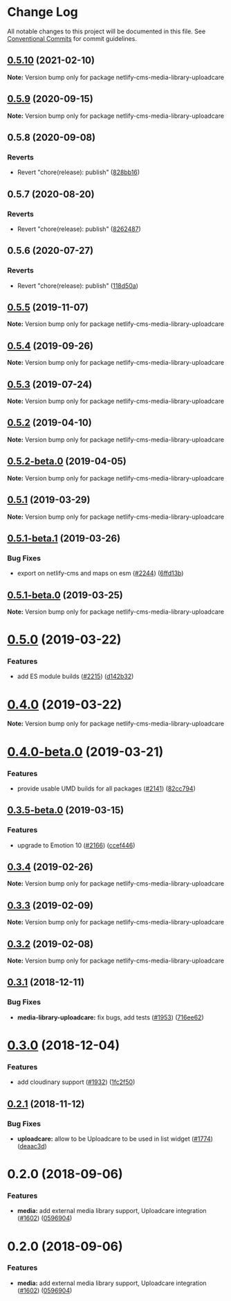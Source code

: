 # Change Log

All notable changes to this project will be documented in this file.
See [Conventional Commits](https://conventionalcommits.org) for commit guidelines.

## [0.5.10](https://github.com/decaporg/decap-cms/tree/master/packages/netlify-cms-media-library-uploadcare/compare/netlify-cms-media-library-uploadcare@0.5.9...netlify-cms-media-library-uploadcare@0.5.10) (2021-02-10)

**Note:** Version bump only for package netlify-cms-media-library-uploadcare





## [0.5.9](https://github.com/decaporg/decap-cms/tree/master/packages/netlify-cms-media-library-uploadcare/compare/netlify-cms-media-library-uploadcare@0.5.8...netlify-cms-media-library-uploadcare@0.5.9) (2020-09-15)

**Note:** Version bump only for package netlify-cms-media-library-uploadcare





## 0.5.8 (2020-09-08)


### Reverts

* Revert "chore(release): publish" ([828bb16](https://github.com/decaporg/decap-cms/tree/master/packages/netlify-cms-media-library-uploadcare/commit/828bb16415b8c22a34caa19c50c38b24ffe9ceae))





## 0.5.7 (2020-08-20)


### Reverts

* Revert "chore(release): publish" ([8262487](https://github.com/decaporg/decap-cms/tree/master/packages/netlify-cms-media-library-uploadcare/commit/82624879ccbcb16610090041db28f00714d924c8))





## 0.5.6 (2020-07-27)


### Reverts

* Revert "chore(release): publish" ([118d50a](https://github.com/decaporg/decap-cms/tree/master/packages/netlify-cms-media-library-uploadcare/commit/118d50a7a70295f25073e564b5161aa2b9883056))





## [0.5.5](https://github.com/decaporg/decap-cms/tree/master/packages/netlify-cms-media-library-uploadcare/compare/netlify-cms-media-library-uploadcare@0.5.4...netlify-cms-media-library-uploadcare@0.5.5) (2019-11-07)

**Note:** Version bump only for package netlify-cms-media-library-uploadcare





## [0.5.4](https://github.com/decaporg/decap-cms/tree/master/packages/netlify-cms-media-library-uploadcare/compare/netlify-cms-media-library-uploadcare@0.5.3...netlify-cms-media-library-uploadcare@0.5.4) (2019-09-26)

**Note:** Version bump only for package netlify-cms-media-library-uploadcare





## [0.5.3](https://github.com/decaporg/decap-cms/tree/master/packages/netlify-cms-media-library-uploadcare/compare/netlify-cms-media-library-uploadcare@0.5.2...netlify-cms-media-library-uploadcare@0.5.3) (2019-07-24)

**Note:** Version bump only for package netlify-cms-media-library-uploadcare





## [0.5.2](https://github.com/decaporg/decap-cms/tree/master/packages/netlify-cms-media-library-uploadcare/compare/netlify-cms-media-library-uploadcare@0.5.2-beta.0...netlify-cms-media-library-uploadcare@0.5.2) (2019-04-10)

**Note:** Version bump only for package netlify-cms-media-library-uploadcare





## [0.5.2-beta.0](https://github.com/decaporg/decap-cms/tree/master/packages/netlify-cms-media-library-uploadcare/compare/netlify-cms-media-library-uploadcare@0.5.1...netlify-cms-media-library-uploadcare@0.5.2-beta.0) (2019-04-05)

**Note:** Version bump only for package netlify-cms-media-library-uploadcare





## [0.5.1](https://github.com/decaporg/decap-cms/tree/master/packages/netlify-cms-media-library-uploadcare/compare/netlify-cms-media-library-uploadcare@0.5.1-beta.1...netlify-cms-media-library-uploadcare@0.5.1) (2019-03-29)

**Note:** Version bump only for package netlify-cms-media-library-uploadcare





## [0.5.1-beta.1](https://github.com/decaporg/decap-cms/tree/master/packages/netlify-cms-media-library-uploadcare/compare/netlify-cms-media-library-uploadcare@0.5.1-beta.0...netlify-cms-media-library-uploadcare@0.5.1-beta.1) (2019-03-26)


### Bug Fixes

* export on netlify-cms and maps on esm ([#2244](https://github.com/decaporg/decap-cms/tree/master/packages/netlify-cms-media-library-uploadcare/issues/2244)) ([6ffd13b](https://github.com/decaporg/decap-cms/tree/master/packages/netlify-cms-media-library-uploadcare/commit/6ffd13b))





## [0.5.1-beta.0](https://github.com/decaporg/decap-cms/tree/master/packages/netlify-cms-media-library-uploadcare/compare/netlify-cms-media-library-uploadcare@0.5.0...netlify-cms-media-library-uploadcare@0.5.1-beta.0) (2019-03-25)

**Note:** Version bump only for package netlify-cms-media-library-uploadcare





# [0.5.0](https://github.com/decaporg/decap-cms/tree/master/packages/netlify-cms-media-library-uploadcare/compare/netlify-cms-media-library-uploadcare@0.4.0...netlify-cms-media-library-uploadcare@0.5.0) (2019-03-22)


### Features

* add ES module builds ([#2215](https://github.com/decaporg/decap-cms/tree/master/packages/netlify-cms-media-library-uploadcare/issues/2215)) ([d142b32](https://github.com/decaporg/decap-cms/tree/master/packages/netlify-cms-media-library-uploadcare/commit/d142b32))





# [0.4.0](https://github.com/decaporg/decap-cms/tree/master/packages/netlify-cms-media-library-uploadcare/compare/netlify-cms-media-library-uploadcare@0.4.0-beta.0...netlify-cms-media-library-uploadcare@0.4.0) (2019-03-22)

**Note:** Version bump only for package netlify-cms-media-library-uploadcare





# [0.4.0-beta.0](https://github.com/decaporg/decap-cms/tree/master/packages/netlify-cms-media-library-uploadcare/compare/netlify-cms-media-library-uploadcare@0.3.5-beta.0...netlify-cms-media-library-uploadcare@0.4.0-beta.0) (2019-03-21)


### Features

* provide usable UMD builds for all packages ([#2141](https://github.com/decaporg/decap-cms/tree/master/packages/netlify-cms-media-library-uploadcare/issues/2141)) ([82cc794](https://github.com/decaporg/decap-cms/tree/master/packages/netlify-cms-media-library-uploadcare/commit/82cc794))





## [0.3.5-beta.0](https://github.com/decaporg/decap-cms/tree/master/packages/netlify-cms-media-library-uploadcare/compare/netlify-cms-media-library-uploadcare@0.3.4...netlify-cms-media-library-uploadcare@0.3.5-beta.0) (2019-03-15)


### Features

* upgrade to Emotion 10 ([#2166](https://github.com/decaporg/decap-cms/tree/master/packages/netlify-cms-media-library-uploadcare/issues/2166)) ([ccef446](https://github.com/decaporg/decap-cms/tree/master/packages/netlify-cms-media-library-uploadcare/commit/ccef446))





## [0.3.4](https://github.com/decaporg/decap-cms/tree/master/packages/netlify-cms-media-library-uploadcare/compare/netlify-cms-media-library-uploadcare@0.3.3...netlify-cms-media-library-uploadcare@0.3.4) (2019-02-26)

**Note:** Version bump only for package netlify-cms-media-library-uploadcare





## [0.3.3](https://github.com/decaporg/decap-cms/tree/master/packages/netlify-cms-media-library-uploadcare/compare/netlify-cms-media-library-uploadcare@0.3.2...netlify-cms-media-library-uploadcare@0.3.3) (2019-02-09)

**Note:** Version bump only for package netlify-cms-media-library-uploadcare





## [0.3.2](https://github.com/decaporg/decap-cms/tree/master/packages/netlify-cms-media-library-uploadcare/compare/netlify-cms-media-library-uploadcare@0.3.1...netlify-cms-media-library-uploadcare@0.3.2) (2019-02-08)

**Note:** Version bump only for package netlify-cms-media-library-uploadcare





## [0.3.1](https://github.com/decaporg/decap-cms/tree/master/packages/netlify-cms-media-library-uploadcare/compare/netlify-cms-media-library-uploadcare@0.3.0...netlify-cms-media-library-uploadcare@0.3.1) (2018-12-11)


### Bug Fixes

* **media-library-uploadcare:** fix bugs, add tests ([#1953](https://github.com/decaporg/decap-cms/tree/master/packages/netlify-cms-media-library-uploadcare/issues/1953)) ([716ee62](https://github.com/decaporg/decap-cms/tree/master/packages/netlify-cms-media-library-uploadcare/commit/716ee62))





# [0.3.0](https://github.com/decaporg/decap-cms/tree/master/packages/netlify-cms-media-library-uploadcare/compare/netlify-cms-media-library-uploadcare@0.2.1...netlify-cms-media-library-uploadcare@0.3.0) (2018-12-04)


### Features

* add cloudinary support ([#1932](https://github.com/decaporg/decap-cms/tree/master/packages/netlify-cms-media-library-uploadcare/issues/1932)) ([1fc2f50](https://github.com/decaporg/decap-cms/tree/master/packages/netlify-cms-media-library-uploadcare/commit/1fc2f50))





## [0.2.1](https://github.com/decaporg/decap-cms/tree/master/packages/netlify-cms-media-library-uploadcare/compare/netlify-cms-media-library-uploadcare@0.2.0...netlify-cms-media-library-uploadcare@0.2.1) (2018-11-12)


### Bug Fixes

* **uploadcare:** allow to be Uploadcare to be used in list widget ([#1774](https://github.com/decaporg/decap-cms/tree/master/packages/netlify-cms-media-library-uploadcare/issues/1774)) ([deaac3d](https://github.com/decaporg/decap-cms/tree/master/packages/netlify-cms-media-library-uploadcare/commit/deaac3d))





<a name="0.2.0"></a>
# 0.2.0 (2018-09-06)


### Features

* **media:** add external media library support, Uploadcare integration ([#1602](https://github.com/decaporg/decap-cms/tree/master/packages/netlify-cms-media-library-uploadcare/issues/1602)) ([0596904](https://github.com/decaporg/decap-cms/tree/master/packages/netlify-cms-media-library-uploadcare/commit/0596904))




<a name="0.2.0"></a>
# 0.2.0 (2018-09-06)


### Features

* **media:** add external media library support, Uploadcare integration ([#1602](https://github.com/decaporg/decap-cms/tree/master/packages/netlify-cms-media-library-uploadcare/issues/1602)) ([0596904](https://github.com/decaporg/decap-cms/tree/master/packages/netlify-cms-media-library-uploadcare/commit/0596904))
